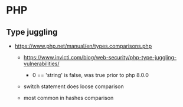# PHP

## Type juggling

- https://www.php.net/manual/en/types.comparisons.php

  - https://www.invicti.com/blog/web-security/php-type-juggling-vulnerabilities/

    - 0 == 'string' is false, was true prior to php 8.0.0

  - switch statement does loose comparison
  - most common in hashes comparison
